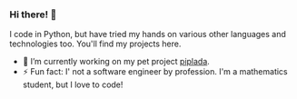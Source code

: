### Hi there! 👋

I code in Python, but have tried my hands on various other languages and technologies too. You'll find my projects here. 
- 🔭 I’m currently working on my pet project [piplada](https://github.com/aviral36/piplada).
- ⚡ Fun fact: I' not a software engineer by profession. I'm a mathematics student, but I love to code!
